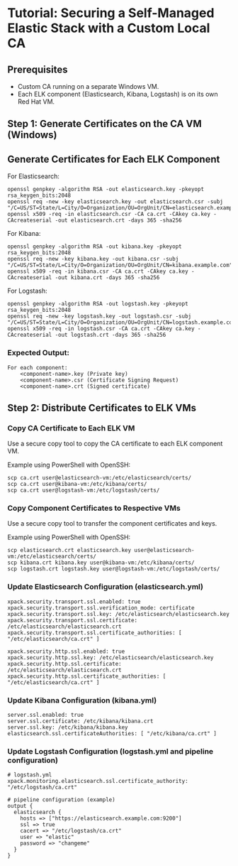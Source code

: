 # Tutorial: Securing a Self-Managed Elastic Stack with a Custom Local CA 

## Prerequisites
- Custom CA running on a separate Windows VM.
- Each ELK component (Elasticsearch, Kibana, Logstash) is on its own Red Hat VM.

## Step 1: Generate Certificates on the CA VM (Windows)

## Generate Certificates for Each ELK Component

For Elasticsearch:

```
openssl genpkey -algorithm RSA -out elasticsearch.key -pkeyopt rsa_keygen_bits:2048
openssl req -new -key elasticsearch.key -out elasticsearch.csr -subj "/C=US/ST=State/L=City/O=Organization/OU=OrgUnit/CN=elasticsearch.example.com"
openssl x509 -req -in elasticsearch.csr -CA ca.crt -CAkey ca.key -CAcreateserial -out elasticsearch.crt -days 365 -sha256
```

For Kibana:

```
openssl genpkey -algorithm RSA -out kibana.key -pkeyopt rsa_keygen_bits:2048
openssl req -new -key kibana.key -out kibana.csr -subj "/C=US/ST=State/L=City/O=Organization/OU=OrgUnit/CN=kibana.example.com"
openssl x509 -req -in kibana.csr -CA ca.crt -CAkey ca.key -CAcreateserial -out kibana.crt -days 365 -sha256
```

For Logstash:

```
openssl genpkey -algorithm RSA -out logstash.key -pkeyopt rsa_keygen_bits:2048
openssl req -new -key logstash.key -out logstash.csr -subj "/C=US/ST=State/L=City/O=Organization/OU=OrgUnit/CN=logstash.example.com"
openssl x509 -req -in logstash.csr -CA ca.crt -CAkey ca.key -CAcreateserial -out logstash.crt -days 365 -sha256
```

### Expected Output:

    For each component:
        <component-name>.key (Private key)
        <component-name>.csr (Certificate Signing Request)
        <component-name>.crt (Signed certificate)

## Step 2: Distribute Certificates to ELK VMs
### Copy CA Certificate to Each ELK VM

Use a secure copy tool to copy the CA certificate to each ELK component VM.

Example using PowerShell with OpenSSH:

```
scp ca.crt user@elasticsearch-vm:/etc/elasticsearch/certs/
scp ca.crt user@kibana-vm:/etc/kibana/certs/
scp ca.crt user@logstash-vm:/etc/logstash/certs/
```

### Copy Component Certificates to Respective VMs

Use a secure copy tool to transfer the component certificates and keys.

Example using PowerShell with OpenSSH:

```
scp elasticsearch.crt elasticsearch.key user@elasticsearch-vm:/etc/elasticsearch/certs/
scp kibana.crt kibana.key user@kibana-vm:/etc/kibana/certs/
scp logstash.crt logstash.key user@logstash-vm:/etc/logstash/certs/
```


### Update Elasticsearch Configuration (elasticsearch.yml)

```
xpack.security.transport.ssl.enabled: true
xpack.security.transport.ssl.verification_mode: certificate
xpack.security.transport.ssl.key: /etc/elasticsearch/elasticsearch.key
xpack.security.transport.ssl.certificate: /etc/elasticsearch/elasticsearch.crt
xpack.security.transport.ssl.certificate_authorities: [ "/etc/elasticsearch/ca.crt" ]

xpack.security.http.ssl.enabled: true
xpack.security.http.ssl.key: /etc/elasticsearch/elasticsearch.key
xpack.security.http.ssl.certificate: /etc/elasticsearch/elasticsearch.crt
xpack.security.http.ssl.certificate_authorities: [ "/etc/elasticsearch/ca.crt" ]
```

### Update Kibana Configuration (kibana.yml)

```
server.ssl.enabled: true
server.ssl.certificate: /etc/kibana/kibana.crt
server.ssl.key: /etc/kibana/kibana.key
elasticsearch.ssl.certificateAuthorities: [ "/etc/kibana/ca.crt" ]
```


### Update Logstash Configuration (logstash.yml and pipeline configuration)

```
# logstash.yml
xpack.monitoring.elasticsearch.ssl.certificate_authority: "/etc/logstash/ca.crt"

# pipeline configuration (example)
output {
  elasticsearch {
    hosts => ["https://elasticsearch.example.com:9200"]
    ssl => true
    cacert => "/etc/logstash/ca.crt"
    user => "elastic"
    password => "changeme"
  }
}
```













